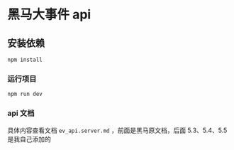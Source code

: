 # 黑马大事件 api

## 安装依赖

```
npm install
```

### 运行项目

```
npm run dev
```

### api 文档

具体内容查看文档 `ev_api.server.md` ，前面是黑马原文档，后面 5.3、5.4、5.5 是我自己添加的
